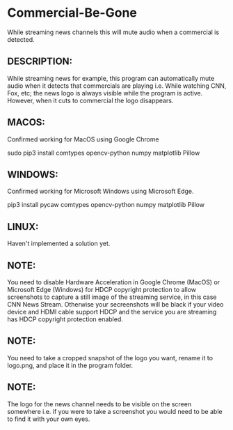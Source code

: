 # Commercial-Be-Gone
While streaming news channels this will mute audio when a commercial is detected.

## DESCRIPTION: 
While streaming news for example, this program can automatically mute audio when it detects that commercials are playing i.e. While watching CNN, Fox, etc; the news logo is always visible while the program is active. However, when it cuts to commercial the logo disappears.

## MACOS:
Confirmed working for MacOS using Google Chrome

sudo pip3 install comtypes opencv-python numpy matplotlib Pillow

## WINDOWS:
Confirmed working for Microsoft Windows using Microsoft Edge.

pip3 install pycaw comtypes opencv-python numpy matplotlib Pillow

## LINUX:
Haven't implemented a solution yet.

## NOTE: 
You need to disable Hardware Acceleration in Google Chrome (MacOS) or Microsoft Edge (Windows) for HDCP copyright protection to allow screenshots to capture a still image of the streaming service, in this case CNN News Stream. Otherwise your secreenshots will be black if your video device and HDMI cable support HDCP and the service you are streaming has HDCP copyright protection enabled.

## NOTE: 
You need to take a cropped snapshot of the logo you want, rename it to logo.png, and place it in the program folder.

## NOTE: 
The logo for the news channel needs to be visible on the screen somewhere i.e. if you were to take a screenshot you would need to be able to find it with your own eyes.

